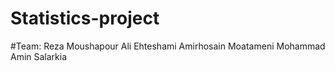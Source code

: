 # Statistics-project
#Team:
Reza Moushapour
Ali Ehteshami
Amirhosain Moatameni
Mohammad Amin Salarkia


